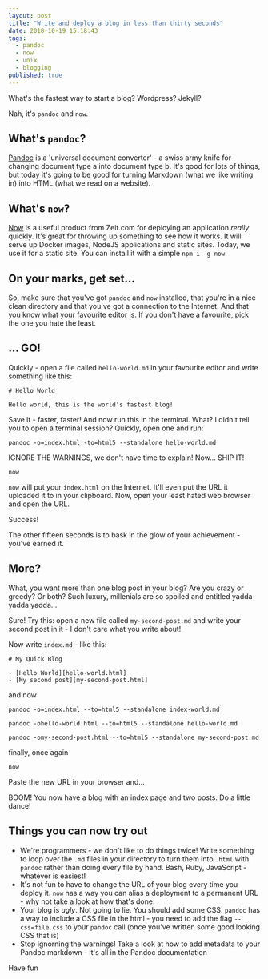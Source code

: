 ```yaml
---
layout: post
title: "Write and deploy a blog in less than thirty seconds"
date: 2018-10-19 15:18:43
tags:
  - pandoc
  - now
  - unix
  - blogging
published: true
---
```


What's the fastest way to start a blog? Wordpress? Jekyll?

Nah, it's `pandoc` and `now`.

## What's `pandoc`?

[Pandoc][pandoc] is a 'universal document converter' - a swiss army knife for
changing document type a into document type b. It's good for lots of things, but
today it's going to be good for turning Markdown (what we like writing in) into
HTML (what we read on a website).

## What's `now`?

[Now][now] is a useful product from Zeit.com for deploying an application
_really_ quickly. It's great for throwing up something to see how it works. It
will serve up Docker images, NodeJS applications and static sites. Today, we use
it for a static site. You can install it with a simple `npm i -g now`.

## On your marks, get set...

So, make sure that you've got `pandoc` and `now` installed, that you're in
a nice clean directory and that you've got a connection to the Internet. And
that you know what your favourite editor is. If you don't have a favourite, pick
the one you hate the least.

## ... GO!

Quickly - open a file called `hello-world.md` in your favourite editor and write
something like this:

```
# Hello World

Hello world, this is the world's fastest blog!
```

Save it - faster, faster! And now run this in the terminal. What? I didn't tell
you to open a terminal session? Quickly, open one and run:

```shell
pandoc -o=index.html -to=html5 --standalone hello-world.md
```

IGNORE THE WARNINGS, we don't have time to explain! Now... SHIP IT!

```shell
now
```

`now` will put your `index.html` on the Internet. It'll even put the URL it
uploaded it to in your clipboard. Now, open your least hated web browser and
open the URL.

Success!

The other fifteen seconds is to bask in the glow of your achievement - you've
earned it.

## More?

What, you want more than one blog post in your blog? Are you crazy or greedy? Or
both? Such luxury, millenials are so spoiled and entitled yadda yadda yadda...

Sure! Try this: open a new file called `my-second-post.md` and write your second
post in it - I don't care what you write about!

Now write `index.md` - like this:

```
# My Quick Blog

- [Hello World][hello-world.html]
- [My second post][my-second-post.html]
```

and now

```shell
pandoc -o=index.html --to=html5 --standalone index-world.md
```

```shell
pandoc -ohello-world.html --to=html5 --standalone hello-world.md
```

```shell
pandoc -omy-second-post.html --to=html5 --standalone my-second-post.md
```

finally, once again

```shell
now
```

Paste the new URL in your browser and...

BOOM! You now have a blog with an index page and two posts. Do a little dance!

## Things you can now try out

- We're programmers - we don't like to do things twice! Write something to loop
  over the `.md` files in your directory to turn them into `.html` with `pandoc`
  rather than doing every file by hand. Bash, Ruby, JavaScript - whatever is
  easiest!
- It's not fun to have to change the URL of your blog every time you deploy it.
  `now` has a way you can alias a deployment to a permanent URL - why not take
  a look at how that's done.
- Your blog is _ugly_. Not going to lie. You should add some CSS. `pandoc` has
  a way to include a CSS file in the html - you need to add the flag
  `--css=file.css` to your `pandoc` call (once you've written some good looking
  CSS that is)
- Stop ignorning the warnings! Take a look at how to add metadata to your Pandoc
  markdown - it's all in the Pandoc documentation

Have fun

[pandoc]: http://pandoc.org/
[now]: https://zeit.co/now

